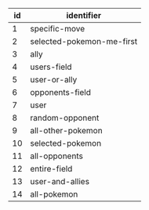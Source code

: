 | id |        identifier         |
|----|---------------------------|
| 1  | specific-move             |
| 2  | selected-pokemon-me-first |
| 3  | ally                      |
| 4  | users-field               |
| 5  | user-or-ally              |
| 6  | opponents-field           |
| 7  | user                      |
| 8  | random-opponent           |
| 9  | all-other-pokemon         |
| 10 | selected-pokemon          |
| 11 | all-opponents             |
| 12 | entire-field              |
| 13 | user-and-allies           |
| 14 | all-pokemon               |
